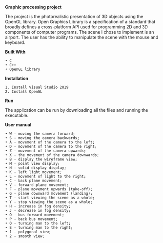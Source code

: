 **Graphic processing project**

The project is the photorealistic presentation of 3D objects using the OpenGL library. Open Graphics Library is a specification of a standard that broadly defines a cross-platform API used for programming 2D and 3D components of computer programs.
The scene I chose to implement is an airport. The user has the ability to manipulate the scene with the mouse and keyboard.

  **Built With**

    • C
    • C++
    • OpenGL library
    
  **Installation**
  
    1. Install Visual Studio 2019
    2. Install OpenGL
    
  **Run**
  
  The application can be run by downloading all the files and running the executable.

**User manual**

    • W - moving the camera forward;
    • S - moving the camera backwards;
    • A - movement of the camera to the left;
    • D - movement of the camera to the right;
    • Z - movement of the camera upwards;
    • X - the movement of the camera downwards;
    • B - display the wireframe view;
    • M - point view display;
    • N - solid display display;
    • K - left light movement;
    • L - movement of light to the right;
    • C - back plane movement;
    • V - forward plane movement;
    • F - plane movement upwards (take-off);
    • G - plane downward movement (landing);
    • T - start viewing the scene as a whole;
    • Y - stop viewing the scene as a whole;
    • H - increase in fog density;
    • J - decrease in fog density;
    • O - bus forward movement;
    • P - back bus movement;
    • Q - turning man to the left;
    • E - turning man to the right;
    • 1 - polygonal view;
    • 2 - smooth view;
